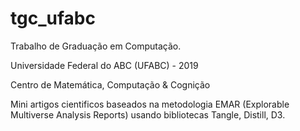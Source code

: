 # tgc_ufabc
Trabalho de Graduação em Computação.

Universidade Federal do ABC (UFABC) - 2019

Centro de Matemática, Computação & Cognição

Mini artigos cientificos baseados na metodologia EMAR (Explorable Multiverse Analysis Reports) usando bibliotecas Tangle, Distill, D3.
